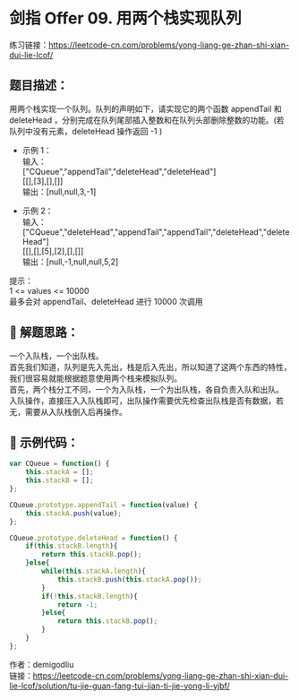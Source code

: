 # 剑指 Offer 09. 用两个栈实现队列
练习链接：https://leetcode-cn.com/problems/yong-liang-ge-zhan-shi-xian-dui-lie-lcof/
## 题目描述：
用两个栈实现一个队列。队列的声明如下，请实现它的两个函数 appendTail 和 deleteHead ，分别完成在队列尾部插入整数和在队列头部删除整数的功能。(若队列中没有元素，deleteHead 操作返回 -1 )  

* 示例 1：  
输入：  
["CQueue","appendTail","deleteHead","deleteHead"]  
[[],[3],[],[]]  
输出：[null,null,3,-1]  

* 示例 2：  
输入：  
["CQueue","deleteHead","appendTail","appendTail","deleteHead","deleteHead"]  
[[],[],[5],[2],[],[]]  
输出：[null,-1,null,null,5,2]  

提示：  
1 <= values <= 10000  
最多会对 appendTail、deleteHead 进行 10000 次调用
## 🧠 解题思路：
一个入队栈，一个出队栈。  
首先我们知道，队列是先入先出，栈是后入先出，所以知道了这两个东西的特性，我们很容易就能根据题意使用两个栈来模拟队列。  
首先，两个栈分工不同，一个为入队栈，一个为出队栈，各自负责入队和出队。  
入队操作，直接压入入队栈即可，出队操作需要优先检查出队栈是否有数据，若无，需要从入队栈倒入后再操作。  
## 🍭 示例代码：  
```javascript
var CQueue = function() {
    this.stackA = [];
    this.stackB = [];
};

CQueue.prototype.appendTail = function(value) {
    this.stackA.push(value);
};

CQueue.prototype.deleteHead = function() {
    if(this.stackB.length){
        return this.stackB.pop();
    }else{
        while(this.stackA.length){
            this.stackB.push(this.stackA.pop());
        }
        if(!this.stackB.length){
            return -1;
        }else{
            return this.stackB.pop();
        }
    }
};
```
作者：demigodliu  
链接：https://leetcode-cn.com/problems/yong-liang-ge-zhan-shi-xian-dui-lie-lcof/solution/tu-jie-guan-fang-tui-jian-ti-jie-yong-li-yjbf/